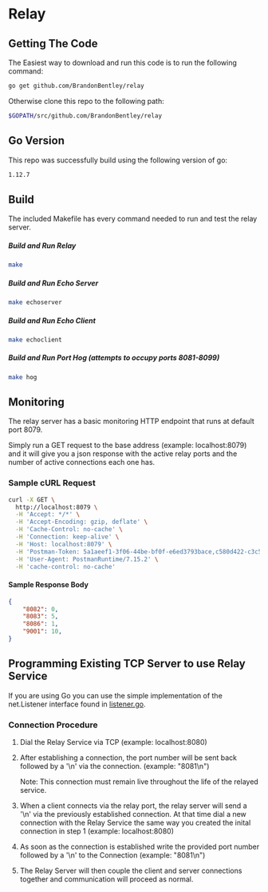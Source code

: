 # Relay

## Getting The Code
The Easiest way to download and run this code is to run the following command:

```bash
go get github.com/BrandonBentley/relay
```
Otherwise clone this repo to the following path:
```bash
$GOPATH/src/github.com/BrandonBentley/relay
```

## Go Version
This repo was successfully build using the following version of go:
```bash
1.12.7
```

## Build
The included Makefile has every command needed to run and test the relay server.
##### Build and Run Relay
```bash 
make
```
##### Build and Run Echo Server
```bash 
make echoserver
```

##### Build and Run Echo Client
```bash 
make echoclient
```

##### Build and Run Port Hog (attempts to occupy ports 8081-8099)
```bash 
make hog
```

## Monitoring
The relay server has a basic monitoring HTTP endpoint that runs at default port 8079.

Simply run a GET request to the base address (example: localhost:8079) and it will give you a json response with the active relay ports and the number of active connections each one has.

### Sample cURL Request
```bash
curl -X GET \
  http://localhost:8079 \
  -H 'Accept: */*' \
  -H 'Accept-Encoding: gzip, deflate' \
  -H 'Cache-Control: no-cache' \
  -H 'Connection: keep-alive' \
  -H 'Host: localhost:8079' \
  -H 'Postman-Token: 5a1aeef1-3f06-44be-bf0f-e6ed3793bace,c580d422-c3c5-4954-8c16-085e98581378' \
  -H 'User-Agent: PostmanRuntime/7.15.2' \
  -H 'cache-control: no-cache'
```

#### Sample Response Body
```json
{
    "8082": 0,
    "8083": 5,
    "8086": 1,
    "9001": 10,
}
```


## Programming Existing TCP Server to use Relay Service
If you are using Go you can use the simple implementation of the net.Listener interface found in [listener.go](https://github.com/BrandonBentley/relay/blob/master/tools/echoserver/relayclient/listener.go).

### Connection Procedure
1. Dial the Relay Service via TCP (example: localhost:8080)
   
2. After establishing a connection, the port number will be sent back followed by a '\n' via the connection. (example: "8081\n")
   
   Note: This connection must remain live throughout the life of the relayed service.

3. When a client connects via the relay port, the relay server will send a '\n' via the previously established connection. At that time dial a new connection with the Relay Service the same way you created the inital connection in step 1 (example: localhost:8080)
   
4. As soon as the connection is established write the provided port number followed by a '\n' to the Connection (example: "8081\n")
   
5. The Relay Server will then couple the client and server connections together and communication will proceed as normal.

